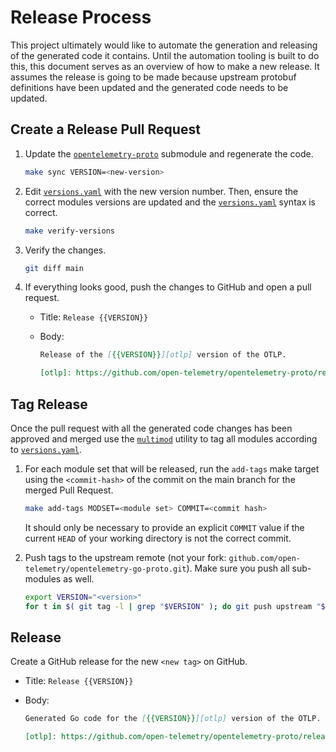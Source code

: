 # Release Process

This project ultimately would like to automate the generation and releasing of
the generated code it contains. Until the automation tooling is built to do
this, this document serves as an overview of how to make a new release. It
assumes the release is going to be made because upstream protobuf definitions
have been updated and the generated code needs to be updated.

## Create a Release Pull Request

1. Update the [`opentelemetry-proto`] submodule and regenerate the code.

   ```sh
   make sync VERSION=<new-version>
   ```

2. Edit [`versions.yaml`] with the new version number.  Then, ensure the correct modules versions 
   are updated and the [`versions.yaml`] syntax is correct.

   ```sh
   make verify-versions
   ```

3. Verify the changes.

   ```sh
   git diff main
   ```

4. If everything looks good, push the changes to GitHub and open a pull request.

   - Title: `Release {{VERSION}}`
   - Body:

      ```markdown
      Release of the [{{VERSION}}][otlp] version of the OTLP.

      [otlp]: https://github.com/open-telemetry/opentelemetry-proto/releases/tag/{{VERSION}}
      ```

## Tag Release

Once the pull request with all the generated code changes has been approved
and merged use the [`multimod`] utility to tag all modules according to
[`versions.yaml`].

1. For each module set that will be released, run the `add-tags` make target
   using the `<commit-hash>` of the commit on the main branch for the merged
   Pull Request.

   ```sh
   make add-tags MODSET=<module set> COMMIT=<commit hash>
   ```

   It should only be necessary to provide an explicit `COMMIT` value if the
   current `HEAD` of your working directory is not the correct commit.

2. Push tags to the upstream remote (not your fork:
   `github.com/open-telemetry/opentelemetry-go-proto.git`). Make sure you
   push all sub-modules as well.

   ```sh
   export VERSION="<version>"
   for t in $( git tag -l | grep "$VERSION" ); do git push upstream "$t"; done
   ```

## Release

Create a GitHub release for the new `<new tag>` on GitHub.

- Title: `Release {{VERSION}}`
- Body:

   ```markdown
   Generated Go code for the [{{VERSION}}][otlp] version of the OTLP.

   [otlp]: https://github.com/open-telemetry/opentelemetry-proto/releases/tag/{{VERSION}}
   ```

[`versions.yaml`]: ./versions.yaml
[`multimod`]: https://pkg.go.dev/go.opentelemetry.io/build-tools/multimod
[`opentelemetry-proto`]: https://github.com/open-telemetry/opentelemetry-proto
